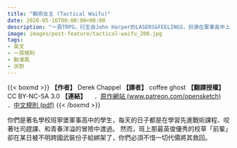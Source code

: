```yaml
---
title: "戰術女主 (Tactical Waifu)"
date: 2020-05-16T00:00:00+08:00
description: "一頁TRPG，衍生自John Harper的LASERS&FEELINGS，扮演在軍事高中上學的日本動漫女子高中生，為了拯救前輩而奮鬥吧！"
image: images/post-feature/tactical-waifu_200.jpg
tags: 
- 英文
- 一頁規則
- 動漫風
- 派對
---
```

{{< boxmd >}}
**【作者】** Derek Chappel
**【譯者】** coffee ghost
**【翻譯授權】** CC BY-NC-SA 3.0
**【連結】**
　．[原作網站 (www.patreon.com/opensketch)](https://www.patreon.com/opensketch)
　．[中文規則 (pdf)](https://drive.google.com/file/d/109PRc9idIJsAML9kd3KGUiAEaaBIBrag/view?usp=sharing)
{{< /boxmd >}}

你們是著名學校班寧堡軍事高中的學生，每天的日子都是在學習先進戰術課程、咬著吐司趕課、和青春洋溢的冒險中渡過。
然而，班上那最英俊優秀的校草「前輩」卻在某日被不明跨國武裝份子給綁架了，你們必須不惜一切代價將其救回。